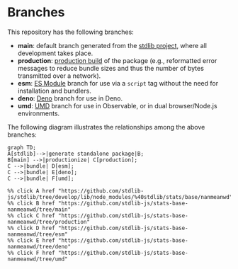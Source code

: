 <!--

@license Apache-2.0

Copyright (c) 2022 The Stdlib Authors.

Licensed under the Apache License, Version 2.0 (the "License");
you may not use this file except in compliance with the License.
You may obtain a copy of the License at

    http://www.apache.org/licenses/LICENSE-2.0

Unless required by applicable law or agreed to in writing, software
distributed under the License is distributed on an "AS IS" BASIS,
WITHOUT WARRANTIES OR CONDITIONS OF ANY KIND, either express or implied.
See the License for the specific language governing permissions and
limitations under the License.

-->

# Branches

This repository has the following branches:

-   **main**: default branch generated from the [stdlib project][stdlib-url], where all development takes place.
-   **production**: [production build][production-url] of the package (e.g., reformatted error messages to reduce bundle sizes and thus the number of bytes transmitted over a network).
-   **esm**: [ES Module][esm-url] branch for use via a `script` tag without the need for installation and bundlers.
-   **deno**: [Deno][deno-url] branch for use in Deno.
-   **umd**: [UMD][umd-url] branch for use in Observable, or in dual browser/Node.js environments.

The following diagram illustrates the relationships among the above branches:

```mermaid
graph TD;
A[stdlib]-->|generate standalone package|B;
B[main] -->|productionize| C[production];
C -->|bundle| D[esm];
C -->|bundle| E[deno];
C -->|bundle| F[umd];

%% click A href "https://github.com/stdlib-js/stdlib/tree/develop/lib/node_modules/%40stdlib/stats/base/nanmeanwd"
%% click B href "https://github.com/stdlib-js/stats-base-nanmeanwd/tree/main"
%% click C href "https://github.com/stdlib-js/stats-base-nanmeanwd/tree/production"
%% click D href "https://github.com/stdlib-js/stats-base-nanmeanwd/tree/esm"
%% click E href "https://github.com/stdlib-js/stats-base-nanmeanwd/tree/deno"
%% click F href "https://github.com/stdlib-js/stats-base-nanmeanwd/tree/umd"
```

[stdlib-url]: https://github.com/stdlib-js/stdlib/tree/develop/lib/node_modules/%40stdlib/stats/base/nanmeanwd
[production-url]: https://github.com/stdlib-js/stats-base-nanmeanwd/tree/production
[deno-url]: https://github.com/stdlib-js/stats-base-nanmeanwd/tree/deno
[umd-url]: https://github.com/stdlib-js/stats-base-nanmeanwd/tree/umd
[esm-url]: https://github.com/stdlib-js/stats-base-nanmeanwd/tree/esm